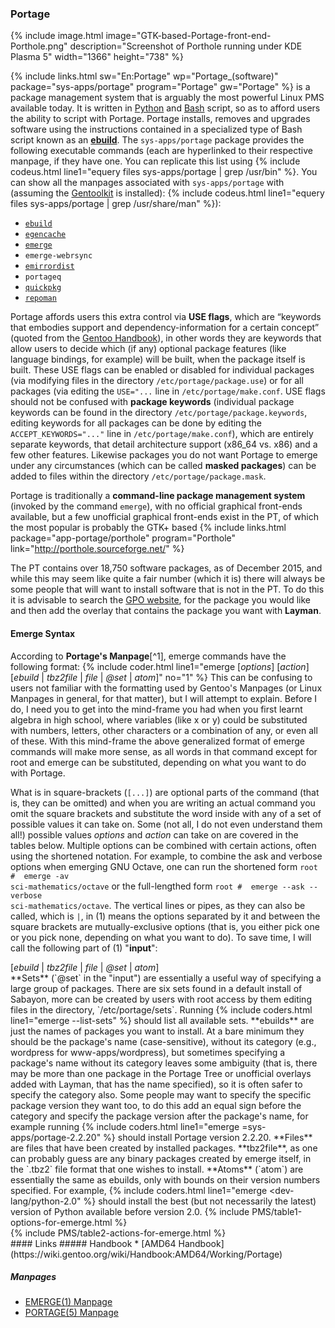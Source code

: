 ### Portage
{% include image.html image="GTK-based-Portage-front-end-Porthole.png" description="Screenshot of Porthole running under KDE Plasma 5" width="1366" height="738" %}

{% include links.html sw="En:Portage" wp="Portage_(software)" package="sys-apps/portage" program="Portage" gw="Portage" %} is a package management system that is arguably the most powerful Linux PMS available today. It is written in [Python](https://en.wikipedia.org/wiki/Python_(programming_language)) and [Bash](https://en.wikipedia.org/wiki/Bash_(Unix_shell)) script, so as to afford users the ability to script with Portage. Portage installs, removes and upgrades software using the instructions contained in a specialized type of Bash script known as an [**ebuild**](#ebuild). The `sys-apps/portage` package provides the following executable commands (each are hyperlinked to their respective manpage, if they have one. You can replicate this list using {% include codeus.html line1="equery files sys-apps/portage | grep /usr/bin" %}. You can show all the manpages associated with `sys-apps/portage` with (assuming the [Gentoolkit](#gentoolkit) is installed): {% include codeus.html line1="equery files sys-apps/portage | grep /usr/share/man" %}):
* [`ebuild`](/man/ebuild.1.html)
* [`egencache`](/man/egencache.1.html)
* [`emerge`](/man/emerge.1.html)
* `emerge-webrsync`
* [`emirrordist`](/man/emirrordist.1.html)
* `portageq`
* [`quickpkg`](/man/quickpkg.1.html)
* [`repoman`](/man/repoman.1.html)

Portage affords users this extra control via **USE flags**, which are &ldquo;keywords that embodies support and dependency-information for a certain concept&rdquo; (quoted from the [Gentoo Handbook](https://wiki.gentoo.org/wiki/Handbook:X86/Working/USE)), in other words they are keywords that allow users to decide which (if any) optional package features (like language bindings, for example) will be built, when the package itself is built. These USE flags can be enabled or disabled for individual packages (via modifying files in the directory `/etc/portage/package.use`) or for all packages (via editing the `USE="...` line in `/etc/portage/make.conf`. USE flags should not be confused with **package keywords** (individual package keywords can be found in the directory `/etc/portage/package.keywords`, editing keywords for all packages can be done by editing the `ACCEPT_KEYWORDS="..."` line in `/etc/portage/make.conf`), which are entirely separate keywords, that detail architecture support (x86_64 vs. x86) and a few other features. Likewise packages you do not want Portage to emerge under any circumstances (which can be called **masked packages**) can be added to files within the directory `/etc/portage/package.mask`.

Portage is traditionally a **command-line package management system** (invoked by the command `emerge`), with no official graphical front-ends available, but a few unofficial graphical front-ends exist in the PT, of which the most popular is probably the GTK+ based {% include links.html package="app-portage/porthole" program="Porthole" link="http://porthole.sourceforge.net/" %}

The PT contains over 18,750 software packages, as of December 2015, and while this may seem like quite a fair number (which it is) there will always be some people that will want to install software that is not in the PT. To do this it is advisable to search the [GPO website](http://gpo.zugaina.org/), for the package you would like and then add the overlay that contains the package you want with **Layman**.

#### Emerge Syntax
According to **Portage's Manpage**[^1], emerge commands have the following format:
{% include coder.html line1="emerge [<em>options</em>] [<em>action</em>] [<em>ebuild</em> | <em>tbz2file</em> | <em>file</em> | <em>@set</em> | <em>atom</em>]" no="1" %}
This can be confusing to users not familiar with the formatting used by Gentoo's Manpages (or Linux Manpages in general, for that matter), but I will attempt to explain. Before I do, I need you to get into the mind-frame you had when you first learnt algebra in high school, where variables (like x or y) could be substituted with numbers, letters, other characters or a combination of any, or even all of these. With this mind-frame the above generalized format of emerge commands will make more sense, as all words in that command except for root and emerge can be substituted, depending on what you want to do with Portage.

What is in square-brackets (`[...]`) are optional parts of the command (that is, they can be omitted) and when you are writing an actual command you omit the square brackets and substitute the word inside with any of a set of possible values it can take on. Some (not all, I do not even understand them all!) possible values *options* and *action* can take on are covered in the tables below. Multiple options can be combined with certain actions, often using the shortened notation. For example, to combine the ask and verbose options when emerging GNU Octave, one can run the shortened form <code><span class="coder">root #</span> &nbsp;emerge -av sci-mathematics/octave</code> or the full-lengthed form <code><span class="coder">root #</span> &nbsp;emerge --ask --verbose sci-mathematics/octave</code>. The vertical lines or pipes, as they can also be called, which is `|`, in (1) means the options separated by it and between the square brackets are mutually-exclusive options (that is, you either pick one or you pick none, depending on what you want to do). To save time, I will call the following part of (1) &quot;**input**&quot;:
<div class="code">[<em>ebuild</em> | <em>tbz2file</em> | <em>file</em> | <em>@set</em> | <em>atom</em>]</div>
**Sets** (`@set` in the "input") are essentially a useful way of specifying a large group of packages. There are six sets found in a default install of Sabayon, more can be created by users with root access by them editing files in the directory, `/etc/portage/sets`. Running {% include coders.html line1="emerge --list-sets" %} should list all available sets. **ebuilds** are just the names of packages you want to install. At a bare minimum they should be the package's name (case-sensitive), without its category (e.g., wordpress for www-apps/wordpress), but sometimes specifying a package's name without its category leaves some ambiguity (that is, there may be more than one package in the Portage Tree or unofficial overlays added with Layman, that has the name specified), so it is often safer to specify the category also. Some people may want to specify the specific package version they want too, to do this add an equal sign before the category and specify the package version after the package's name, for example running {% include coders.html line1="emerge =sys-apps/portage-2.2.20" %} should install Portage version 2.2.20. **Files** are files that have been created by installed packages. **tbz2file**, as one can probably guess are any binary packages created by emerge itself, in the `.tbz2` file format that one wishes to install. **Atoms** (`atom`) are essentially the same as ebuilds, only with bounds on their version numbers specified. For example, {% include coders.html line1="emerge &lt;dev-lang/python-2.0" %} should install the best (but not necessarily the latest) version of Python available before version 2.0.
{% include PMS/table1-options-for-emerge.html %}
<br/>
{% include PMS/table2-actions-for-emerge.html %}
<br/>
#### Links
##### Handbook
* [AMD64 Handbook](https://wiki.gentoo.org/wiki/Handbook:AMD64/Working/Portage)

##### Manpages
* [EMERGE(1) Manpage](/man/emerge.1.html)
* [PORTAGE(5) Manpage](/man/portage.5.html)
